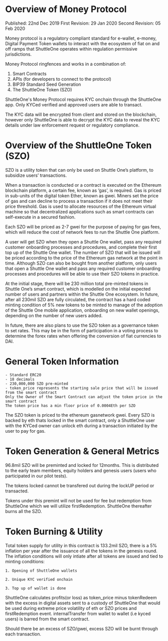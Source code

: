 # Overview of Money Protocol

Published: 22nd Dec 2019
First Revision: 29 Jan 2020
Second Revision: 05 Feb 2020

Money protocol is a regulatory compliant standard for e-wallet, e-money, Digital Payment Token wallets to interact with the ecosystem of fiat on and off ramps that ShuttleOne operates within regulation permissive jurisdictions.

Money Protocol ringfences and works in a combination of:

1. Smart Contracts
2. APIs (for developers to connect to the protocol)
3. BIP39 Standard Seed Generation
4. The ShuttleOne Token (SZO)

ShuttleOne's Money Protocol requires KYC onchain through the ShuttleOne app. Only KYCed verified and approved users are able to transact.

The KYC data will be encrypted from client and stored on the blockchain, however only ShuttleOne is able to decrypt the KYC data to reveal the KYC details under law enforcement request or regulatory compliance.


# Overview of the ShuttleOne Token (SZO)

SZO is a utility token that can only be used on Shuttle One’s platform, to subsidize users’ transactions. 

When a transaction is conducted or a contract is executed on the Ethereum blockchain platform, a certain fee, known as ‘gas’, is required. Gas is priced in sub-units of the digital token Ether, known as gwei. Miners set the price of gas and can decline to process a transaction if it does not meet their price threshold. Gas is used to allocate resources of the Ethereum virtual machine so that decentralized applications such as smart contracts can self-execute in a secured fashion. 

Each SZO will be priced as 2-7 gwei for the purpose of paying for gas fees, which will reduce the cost of network fees to run the Shuttle One platform.  

A user will get SZO when they open a Shuttle One wallet, pass any required customer onboarding processes and procedures, and complete their first top up of the Shuttle One wallet. The number of SZO that will be issued will be priced according to the price of the Ethereum gas network at the point in time. Although SZO can also be bought from another platform, only users that open a Shuttle One wallet and pass any required customer onboarding processes and procedures will be able to use their SZO tokens in practice. 

At the initial stage, there will be 230 million total pre-minted tokens in Shuttle One’s smart contract, which is modelled on the initial expected number of users and partners within the Shuttle One ecosystem. In future, after all 230mil SZO are fully circulated, the contract has a hard coded minting condition of 5% new tokens to be minted to manage of the adoption of the Shuttle One mobile application, onboarding on new wallet openings, depending on the number of new users added. 

In future, there are also plans to use the SZO token as a governance token to set rates. This may be in the form of participation in a voting process to determine the forex rates when offering the conversion of fiat currencies to DAI. 

	
# General Token Information

    - Standard ERC20
    - 18 decimals
    - 230,000,000 SZO pre-minted
    - token_price represents the starting sale price that will be issued from the smart contract
	Only the Owner of the Smart Contract can adjust the token price in the smart contract
	The token price has a min floor price of 0.0004Eth per SZO

The SZO token is priced to the ethereum gasnetwork gwei. Every SZO is backed by eth thats locked in the smart contract, only a ShuttleOne user with the KYCed owner can unlock eth during a transaction initiated by the user to pay for gas.

# Token Generation & General Metrics

96.8mil SZO will be preminted and locked for 12months. This is distributed to the early team members, equity holders and genesis users (users who participated in our pilot tests).

The tokens locked cannot be transfered out during the lockUP period or transacted.

Tokens under this premint will not be used for fee but redemption from ShuttleOne which we will utilize firstRedemption. ShuttleOne thereafter burns all the SZO.

# Token Burning & Utility 

Total token supply for utility in this contract is 133.2mil SZO, there is a 5% inflation per year after the issuance of all the tokens in the genesis round. The inflation conditions will only intiate after all tokens are issued and tied to minting conditions:

	1. Opening of ShuttleOne wallets
	
	2. Unique KYC verified onchain
	
	3. Top up of wallet is done

ShuttleOne calculates profits(or loss) as token_price minus tokenRedeem with the excess in digital assets sent to a custody of ShuttleOne that would be used during extreme price volatility of eth or SZO prices and firstRedemption event.
internalTransfer from wallet to wallet (i.e kyced users) is barred from the smart contract.

Should there be an excess of SZO/gwei, excess SZO will be burnt through each transaction.


